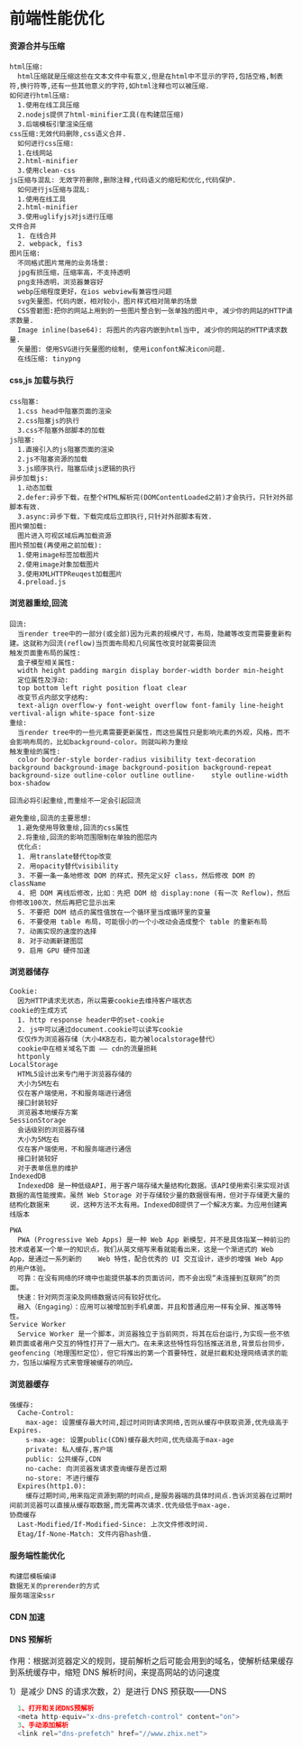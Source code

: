 # 前端性能优化

#### 资源合并与压缩

    html压缩:
      html压缩就是压缩这些在文本文件中有意义,但是在html中不显示的字符,包括空格,制表符,换行符等,还有一些其他意义的字符,如html注释也可以被压缩.
    如何进行html压缩:
      1.使用在线工具压缩
      2.nodejs提供了html-minifier工具(在构建层压缩)
      3.后端模板引擎渲染压缩
    css压缩:无效代码删除,css语义合并.
      如何进行css压缩:
      1.在线网站
      2.html-minifier
      3.使用clean-css
    js压缩与混乱: 无效字符删除,删除注释,代码语义的缩短和优化,代码保护.
      如何进行js压缩与混乱:
      1.使用在线工具
      2.html-minifier
      3.使用uglifyjs对js进行压缩
    文件合并
      1. 在线合并
      2. webpack, fis3
    图片压缩:
      不同格式图片常用的业务场景:
      jpg有损压缩，压缩率高，不支持透明
      png支持透明，浏览器兼容好
      webp压缩程度更好，在ios webview有兼容性问题
      svg矢量图，代码内嵌，相对较小，图片样式相对简单的场景
      CSS雪碧图:把你的网站上用到的一些图片整合到一张单独的图片中, 减少你的网站的HTTP请求数量.
      Image inline(base64): 将图片的内容内嵌到html当中, 减少你的网站的HTTP请求数量.
      矢量图: 使用SVG进行矢量图的绘制, 使用iconfont解决icon问题.
      在线压缩: tinypng

#### css,js 加载与执行

    css阻塞:
      1.css head中阻塞页面的渲染
      2.css阻塞js的执行
      3.css不阻塞外部脚本的加载
    js阻塞:
      1.直接引入的js阻塞页面的渲染
      2.js不阻塞资源的加载
      3.js顺序执行，阻塞后续js逻辑的执行
    异步加载js:
      1.动态加载
      2.defer:异步下载，在整个HTML解析完(DOMContentLoaded之前)才会执行，只针对外部脚本有效.
      3.async:异步下载，下载完成后立即执行,只针对外部脚本有效.
    图片懒加载:
      图片进入可视区域后再加载资源
    图片预加载(再使用之前加载):
      1.使用image标签加载图片
      2.使用image对象加载图片
      3.使用XMLHTTPReuqest加载图片
      4.preload.js

#### 浏览器重绘,回流

    回流:
      当render tree中的一部分(或全部)因为元素的规模尺寸，布局，隐藏等改变而需要重新构建。这就称为回流(reflow)当页面布局和几何属性改变时就需要回流
    触发页面重布局的属性:
      盒子模型相关属性:
      width height padding margin display border-width border min-height
      定位属性及浮动:
      top bottom left right position float clear
      改变节点内部文字结构:
      text-align overflow-y font-weight overflow font-family line-height vertival-align white-space font-size
    重绘:
      当render tree中的一些元素需要更新属性，而这些属性只是影响元素的外观，风格，而不会影响布局的，比如background-color。则就叫称为重绘
    触发重绘的属性:
      color border-style border-radius visibility text-decoration background background-image background-position background-repeat background-size outline-color outline outline-    style outline-width box-shadow

    回流必将引起重绘,而重绘不一定会引起回流

    避免重绘,回流的主要思想:
      1.避免使用导致重绘,回流的css属性
      2.将重绘,回流的影响范围限制在单独的图层内
      优化点:
      1. 用translate替代top改变
      2. 用opacity替代visibility
      3. 不要一条一条地修改 DOM 的样式，预先定义好 class，然后修改 DOM 的 className
      4. 把 DOM 离线后修改，比如：先把 DOM 给 display:none (有一次 Reflow)，然后你修改100次，然后再把它显示出来
      5. 不要把 DOM 结点的属性值放在一个循环里当成循环里的变量
      6. 不要使用 table 布局，可能很小的一个小改动会造成整个 table 的重新布局
      7. 动画实现的速度的选择
      8. 对于动画新建图层
      9. 启用 GPU 硬件加速

#### 浏览器储存

    Cookie:
      因为HTTP请求无状态，所以需要cookie去维持客户端状态
    cookie的生成方式
      1. http response header中的set-cookie
      2. js中可以通过document.cookie可以读写cookie
      仅仅作为浏览器存储（大小4KB左右，能力被localstorage替代）
      cookie中在相关域名下面 —— cdn的流量损耗
      httponly
    LocalStorage
      HTML5设计出来专门用于浏览器存储的
      大小为5M左右
      仅在客户端使用，不和服务端进行通信
      接口封装较好
      浏览器本地缓存方案
    SessionStorage
      会话级别的浏览器存储
      大小为5M左右
      仅在客户端使用，不和服务端进行通信
      接口封装较好
      对于表单信息的维护
    IndexedDB
      IndexedDB 是一种低级API，用于客户端存储大量结构化数据。该API使用索引来实现对该数据的高性能搜索。虽然 Web Storage 对于存储较少量的数据很有用，但对于存储更大量的结构化数据来     说，这种方法不太有用。IndexedDB提供了一个解决方案。为应用创建离线版本

    PWA
      PWA (Progressive Web Apps) 是一种 Web App 新模型，并不是具体指某一种前沿的技术或者某一个单一的知识点，我们从英文缩写来看就能看出来，这是一个渐进式的 Web App，是通过一系列新的    Web 特性，配合优秀的 UI 交互设计，逐步的增强 Web App 的用户体验。
      可靠：在没有网络的环境中也能提供基本的页面访问，而不会出现“未连接到互联网”的页面。
      快速：针对网页渲染及网络数据访问有较好优化。
      融入（Engaging）：应用可以被增加到手机桌面，并且和普通应用一样有全屏、推送等特性。
    Service Worker
      Service Worker 是一个脚本，浏览器独立于当前网页，将其在后台运行,为实现一些不依赖页面或者用户交互的特性打开了一扇大门。在未来这些特性将包括推送消息,背景后台同步，          geofencing（地理围栏定位），但它将推出的第一个首要特性，就是拦截和处理网络请求的能力，包括以编程方式来管理被缓存的响应。

#### 浏览器缓存

    强缓存:
      Cache-Control:
        max-age: 设置缓存最大时间,超过时间则请求网络,否则从缓存中获取资源,优先级高于Expires.
        s-max-age: 设置public(CDN)缓存最大时间,优先级高于max-age
        private: 私人缓存,客户端
        public: 公共缓存,CDN
        no-cache: 向浏览器发请求查询缓存是否过期
        no-store: 不进行缓存
      Expires(http1.0):
        缓存过期时间,用来指定资源到期的时间点,是服务器端的具体时间点.告诉浏览器在过期时间前浏览器可以直接从缓存取数据,而无需再次请求.优先级低于max-age.
    协商缓存
      Last-Modified/If-Modified-Since: 上次文件修改时间.
      Etag/If-None-Match: 文件内容hash值.

#### 服务端性能优化

    构建层模板编译
    数据无关的prerender的方式
    服务端渲染ssr

#### CDN 加速

#### DNS 预解析

作用：根据浏览器定义的规则，提前解析之后可能会用到的域名，使解析结果缓存到系统缓存中，缩短 DNS 解析时间，来提高网站的访问速度

1）是减少 DNS 的请求次数，2）是进行 DNS 预获取——DNS

```javascript
  1、打开和关闭DNS预解析
  <meta http-equiv="x-dns-prefetch-control" content="on">
  3、手动添加解析
  <link rel="dns-prefetch" href="//www.zhix.net">
```
